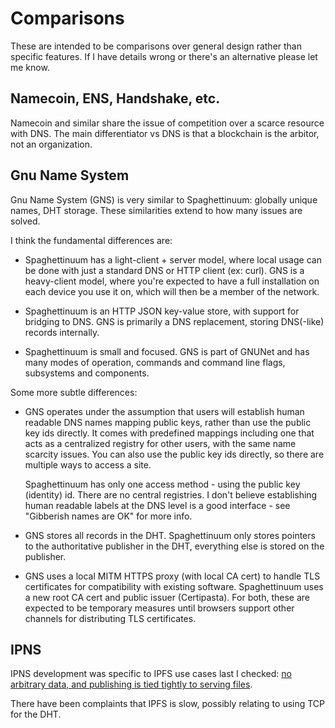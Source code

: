 # Comparisons

These are intended to be comparisons over general design rather than specific features. If I have details wrong or there's an alternative please let me know.

## Namecoin, ENS, Handshake, etc.

Namecoin and similar share the issue of competition over a scarce resource with DNS. The main differentiator vs DNS is that a blockchain is the arbitor, not an organization.

## Gnu Name System

Gnu Name System (GNS) is very similar to Spaghettinuum: globally unique names, DHT storage. These similarities extend to how many issues are solved.

I think the fundamental differences are:

- Spaghettinuum has a light-client + server model, where local usage can be done with just a standard DNS or HTTP client (ex: curl). GNS is a heavy-client model, where you're expected to have a full installation on each device you use it on, which will then be a member of the network.

- Spaghettinuum is an HTTP JSON key-value store, with support for bridging to DNS. GNS is primarily a DNS replacement, storing DNS(-like) records internally.

- Spaghettinuum is small and focused. GNS is part of GNUNet and has many modes of operation, commands and command line flags, subsystems and components.

Some more subtle differences:

- GNS operates under the assumption that users will establish human readable DNS names mapping public keys, rather than use the public key ids directly. It comes with predefined mappings including one that acts as a centralized registry for other users, with the same name scarcity issues. You can also use the public key ids directly, so there are multiple ways to access a site.

  Spaghettinuum has only one access method - using the public key (identity) id. There are no central registries. I don't believe establishing human readable labels at the DNS level is a good interface - see "Gibberish names are OK" for more info.

- GNS stores all records in the DHT. Spaghettinuum only stores pointers to the authoritative publisher in the DHT, everything else is stored on the publisher.

- GNS uses a local MITM HTTPS proxy (with local CA cert) to handle TLS certificates for compatibility with existing software. Spaghettinuum uses a new root CA cert and public issuer (Certipasta). For both, these are expected to be temporary measures until browsers support other channels for distributing TLS certificates.

## IPNS

IPNS development was specific to IPFS use cases last I checked: [no arbitrary data, and publishing is tied tightly to serving files](https://github.com/ipfs/notes/issues/439).

There have been complaints that IPFS is slow, possibly relating to using TCP for the DHT.
